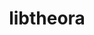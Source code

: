 ---
title: "libtheora"
layout: cache
categories: [package, develop-2024-02-11]
meta: {"versions": ["1.1.1"], "compilers": ["gcc@=11.1.0", "gcc@=11.4.0", "gcc@=7.3.1", "gcc@=9.4.0"], "oss": ["amzn2", "ubuntu20.04", "ubuntu22.04"], "platforms": ["linux"], "targets": ["aarch64", "neoverse_n1", "neoverse_v1", "neoverse_v2", "ppc64le", "x86_64_v3"], "stacks": ["aws-isc", "aws-isc-aarch64", "data-vis-sdk", "e4s", "e4s-neoverse-v2", "e4s-neoverse_v1", "e4s-power", "e4s-rocm-external", "root"], "num_specs": 9, "num_specs_by_stack": {"root": 9, "aws-isc-aarch64": 2, "aws-isc": 1, "e4s-neoverse_v1": 1, "e4s-power": 1, "data-vis-sdk": 2, "e4s": 1, "e4s-rocm-external": 1, "e4s-neoverse-v2": 1}}
spec_details: [{"hash": "yqpeyoxzyaao6dotjvk2dxbegaylyzgj", "compiler": "gcc@=7.3.1", "versions": ["1.1.1"], "os": "amzn2", "platform": "linux", "target": "aarch64", "variants": ["build_system=autotools", "~doc", "patches=d9bb5a9,e01511a,e01ef71,ff8478d"], "stacks": ["root", "aws-isc-aarch64"], "size": "-", "tarball": "https://binaries.spack.io/releases/develop-2024-02-11/build_cache/linux-amzn2-aarch64/gcc-7.3.1/libtheora-1.1.1/linux-amzn2-aarch64-gcc-7.3.1-libtheora-1.1.1-yqpeyoxzyaao6dotjvk2dxbegaylyzgj.spack"}, {"hash": "rf64glw26tx7ekpfp6yakbpekk6qdshu", "compiler": "gcc@=7.3.1", "versions": ["1.1.1"], "os": "amzn2", "platform": "linux", "target": "neoverse_n1", "variants": ["build_system=autotools", "~doc", "patches=d9bb5a9,e01511a,e01ef71,ff8478d"], "stacks": ["root", "aws-isc-aarch64"], "size": "-", "tarball": "https://binaries.spack.io/releases/develop-2024-02-11/build_cache/linux-amzn2-neoverse_n1/gcc-7.3.1/libtheora-1.1.1/linux-amzn2-neoverse_n1-gcc-7.3.1-libtheora-1.1.1-rf64glw26tx7ekpfp6yakbpekk6qdshu.spack"}, {"hash": "fxs65ylzpjlpfomxyho7wyk2fblf2nnl", "compiler": "gcc@=7.3.1", "versions": ["1.1.1"], "os": "amzn2", "platform": "linux", "target": "x86_64_v3", "variants": ["build_system=autotools", "~doc", "patches=d9bb5a9,e01511a,e01ef71,ff8478d"], "stacks": ["aws-isc", "root"], "size": "-", "tarball": "https://binaries.spack.io/releases/develop-2024-02-11/build_cache/linux-amzn2-x86_64_v3/gcc-7.3.1/libtheora-1.1.1/linux-amzn2-x86_64_v3-gcc-7.3.1-libtheora-1.1.1-fxs65ylzpjlpfomxyho7wyk2fblf2nnl.spack"}, {"hash": "4jciw2o3cnpbbtfa73lno2op4xr7cyir", "compiler": "gcc@=11.4.0", "versions": ["1.1.1"], "os": "ubuntu20.04", "platform": "linux", "target": "neoverse_v1", "variants": ["build_system=autotools", "~doc", "patches=d9bb5a9,e01511a,e01ef71,ff8478d"], "stacks": ["root", "e4s-neoverse_v1"], "size": "-", "tarball": "https://binaries.spack.io/releases/develop-2024-02-11/build_cache/linux-ubuntu20.04-neoverse_v1/gcc-11.4.0/libtheora-1.1.1/linux-ubuntu20.04-neoverse_v1-gcc-11.4.0-libtheora-1.1.1-4jciw2o3cnpbbtfa73lno2op4xr7cyir.spack"}, {"hash": "2pgj6ijzpbck3mxx2bdhdblzch7xn6hs", "compiler": "gcc@=9.4.0", "versions": ["1.1.1"], "os": "ubuntu20.04", "platform": "linux", "target": "ppc64le", "variants": ["build_system=autotools", "~doc", "patches=d9bb5a9,e01511a,e01ef71,ff8478d"], "stacks": ["root", "e4s-power"], "size": "-", "tarball": "https://binaries.spack.io/releases/develop-2024-02-11/build_cache/linux-ubuntu20.04-ppc64le/gcc-9.4.0/libtheora-1.1.1/linux-ubuntu20.04-ppc64le-gcc-9.4.0-libtheora-1.1.1-2pgj6ijzpbck3mxx2bdhdblzch7xn6hs.spack"}, {"hash": "m2fxjman2szm2z225lgyqgk5glktmokh", "compiler": "gcc@=11.1.0", "versions": ["1.1.1"], "os": "ubuntu20.04", "platform": "linux", "target": "x86_64_v3", "variants": ["build_system=autotools", "~doc", "patches=d9bb5a9,e01511a,e01ef71,ff8478d"], "stacks": ["data-vis-sdk", "root"], "size": "-", "tarball": "https://binaries.spack.io/releases/develop-2024-02-11/build_cache/linux-ubuntu20.04-x86_64_v3/gcc-11.1.0/libtheora-1.1.1/linux-ubuntu20.04-x86_64_v3-gcc-11.1.0-libtheora-1.1.1-m2fxjman2szm2z225lgyqgk5glktmokh.spack"}, {"hash": "wzbooihhvxhj4ka3sujzfegybydirwry", "compiler": "gcc@=11.1.0", "versions": ["1.1.1"], "os": "ubuntu20.04", "platform": "linux", "target": "x86_64_v3", "variants": ["build_system=autotools", "~doc", "patches=d9bb5a9,e01511a,e01ef71,ff8478d"], "stacks": ["data-vis-sdk", "root"], "size": "-", "tarball": "https://binaries.spack.io/releases/develop-2024-02-11/build_cache/linux-ubuntu20.04-x86_64_v3/gcc-11.1.0/libtheora-1.1.1/linux-ubuntu20.04-x86_64_v3-gcc-11.1.0-libtheora-1.1.1-wzbooihhvxhj4ka3sujzfegybydirwry.spack"}, {"hash": "62rgalnaitlj4zme7jwbgbnyjlytsudz", "compiler": "gcc@=11.4.0", "versions": ["1.1.1"], "os": "ubuntu20.04", "platform": "linux", "target": "x86_64_v3", "variants": ["build_system=autotools", "~doc", "patches=d9bb5a9,e01511a,e01ef71,ff8478d"], "stacks": ["e4s", "e4s-rocm-external", "root"], "size": "-", "tarball": "https://binaries.spack.io/releases/develop-2024-02-11/build_cache/linux-ubuntu20.04-x86_64_v3/gcc-11.4.0/libtheora-1.1.1/linux-ubuntu20.04-x86_64_v3-gcc-11.4.0-libtheora-1.1.1-62rgalnaitlj4zme7jwbgbnyjlytsudz.spack"}, {"hash": "d4vp3mqpqzfhuotcbv33lcyruves7d7c", "compiler": "gcc@=11.4.0", "versions": ["1.1.1"], "os": "ubuntu22.04", "platform": "linux", "target": "neoverse_v2", "variants": ["build_system=autotools", "~doc", "patches=d9bb5a9,e01511a,e01ef71,ff8478d"], "stacks": ["e4s-neoverse-v2", "root"], "size": "-", "tarball": "https://binaries.spack.io/releases/develop-2024-02-11/build_cache/linux-ubuntu22.04-neoverse_v2/gcc-11.4.0/libtheora-1.1.1/linux-ubuntu22.04-neoverse_v2-gcc-11.4.0-libtheora-1.1.1-d4vp3mqpqzfhuotcbv33lcyruves7d7c.spack"}]
---